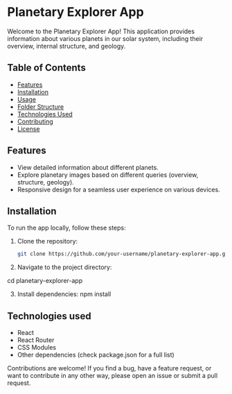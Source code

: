 # Planetary Explorer App

Welcome to the Planetary Explorer App! This application provides information about various planets in our solar system, including their overview, internal structure, and geology.

## Table of Contents

- [Features](#features)
- [Installation](#installation)
- [Usage](#usage)
- [Folder Structure](#folder-structure)
- [Technologies Used](#technologies-used)
- [Contributing](#contributing)
- [License](#license)

## Features

- View detailed information about different planets.
- Explore planetary images based on different queries (overview, structure, geology).
- Responsive design for a seamless user experience on various devices.

## Installation

To run the app locally, follow these steps:

1. Clone the repository:

   ```bash
   git clone https://github.com/your-username/planetary-explorer-app.git

2. Navigate to the project directory:

cd planetary-explorer-app

3. Install dependencies:
npm install

## Technologies used

* React
* React Router
* CSS Modules
* Other dependencies (check package.json for a full list)

Contributions are welcome! If you find a bug, have a feature request, or want to contribute in any other way, please open an issue or submit a pull request.
